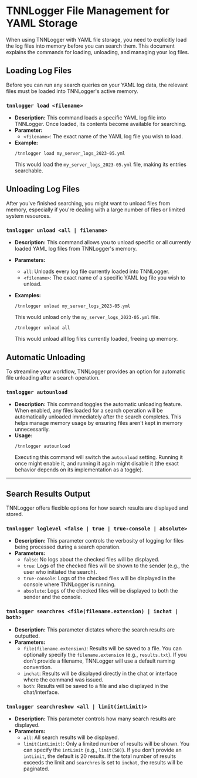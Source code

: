# TNNLogger File Management for YAML Storage

When using TNNLogger with YAML file storage, you need to explicitly load the log files into memory before you can search them. This document explains the commands for loading, unloading, and managing your log files.

## Loading Log Files

Before you can run any search queries on your YAML log data, the relevant files must be loaded into TNNLogger's active memory.

### `tnnlogger load <filename>`

* **Description:** This command loads a specific YAML log file into TNNLogger. Once loaded, its contents become available for searching.
* **Parameter:**
    * `<filename>`: The exact name of the YAML log file you wish to load.
* **Example:**
    ```
    /tnnlogger load my_server_logs_2023-05.yml
    ```
    This would load the `my_server_logs_2023-05.yml` file, making its entries searchable.

## Unloading Log Files

After you've finished searching, you might want to unload files from memory, especially if you're dealing with a large number of files or limited system resources.

### `tnnlogger unload <all | filename>`

* **Description:** This command allows you to unload specific or all currently loaded YAML log files from TNNLogger's memory.
* **Parameters:**
    * `all`: Unloads every log file currently loaded into TNNLogger.
    * `<filename>`: The exact name of a specific YAML log file you wish to unload.
* **Examples:**
    ```
    /tnnlogger unload my_server_logs_2023-05.yml
    ```
    This would unload only the `my_server_logs_2023-05.yml` file.

    ```
    /tnnlogger unload all
    ```
    This would unload all log files currently loaded, freeing up memory.

## Automatic Unloading

To streamline your workflow, TNNLogger provides an option for automatic file unloading after a search operation.

### `tnnlogger autounload`

* **Description:** This command toggles the automatic unloading feature. When enabled, any files loaded for a search operation will be automatically unloaded immediately after the search completes. This helps manage memory usage by ensuring files aren't kept in memory unnecessarily.
* **Usage:**
    ```
    /tnnlogger autounload
    ```
    Executing this command will switch the `autounload` setting. Running it once might enable it, and running it again might disable it (the exact behavior depends on its implementation as a toggle).

---

## Search Results Output

TNNLogger offers flexible options for how search results are displayed and stored.

### `tnnlogger loglevel <false | true | true-console | absolute>`

* **Description:** This parameter controls the verbosity of logging for files being processed during a search operation.
* **Parameters:**
    * `false`: No logs about the checked files will be displayed.
    * `true`: Logs of the checked files will be shown to the sender (e.g., the user who initiated the search).
    * `true-console`: Logs of the checked files will be displayed in the console where TNNLogger is running.
    * `absolute`: Logs of the checked files will be displayed to both the sender and the console.

### `tnnlogger searchres <file(filename.extension) | inchat | both>`

* **Description:** This parameter dictates where the search results are outputted.
* **Parameters:**
    * `file(filename.extension)`: Results will be saved to a file. You can optionally specify the `filename.extension` (e.g., `results.txt`). If you don't provide a filename, TNNLogger will use a default naming convention.
    * `inchat`: Results will be displayed directly in the chat or interface where the command was issued.
    * `both`: Results will be saved to a file and also displayed in the chat/interface.

### `tnnlogger searchreshow <all | limit(intLimit)>`

* **Description:** This parameter controls how many search results are displayed.
* **Parameters:**
    * `all`: All search results will be displayed.
    * `limit(intLimit)`: Only a limited number of results will be shown. You can specify the `intLimit` (e.g., `limit(50)`). If you don't provide an `intLimit`, the default is 20 results. If the total number of results exceeds the limit and `searchres` is set to `inchat`, the results will be paginated.
